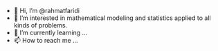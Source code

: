 - 👋 Hi, I’m @rahmatfaridi
- 👀 I’m interested in mathematical modeling and statistics applied to all kinds of problems. 
- 🌱 I’m currently learning ...
- 📫 How to reach me ...

<!---
rahmatfaridi/rahmatfaridi is a ✨ special ✨ repository because its `README.md` (this file) appears on your GitHub profile.
You can click the Preview link to take a look at your changes.
--->
